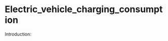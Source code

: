 # Electric_vehicle_charging_consumption

Introduction:

<div class="flourish-embed" data-src="story/1113717"><script src="https://public.flourish.studio/resources/embed.js"></script></div>
